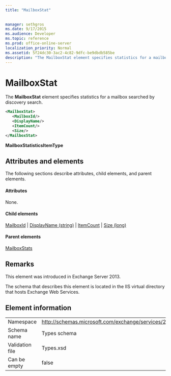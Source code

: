 ```yaml
---
title: "MailboxStat"
 
 
manager: sethgros
ms.date: 9/17/2015
ms.audience: Developer
ms.topic: reference
ms.prod: office-online-server
localization_priority: Normal
ms.assetid: 5f24dc30-3ac2-4c82-9dfc-be9dbdb585be
description: "The MailboxStat element specifies statistics for a mailbox searched by discovery search."
---
```


# MailboxStat

The **MailboxStat** element specifies statistics for a mailbox searched by discovery search. 
  
```XML
<MailboxStat>
   <MailboxId/>
   <DisplayName/>
   <ItemCount/>
   <Size/>
</MailboxStat>
```

 **MailboxStatisticsItemType**
## Attributes and elements

The following sections describe attributes, child elements, and parent elements.
  
#### Attributes

None.
  
#### Child elements

[MailboxId](mailboxid.md) | [DisplayName (string)](displayname-string.md) | [ItemCount](itemcount.md) | [Size (long)](size-long.md)
  
#### Parent elements

[MailboxStats](mailboxstats.md)
  
## Remarks

This element was introduced in Exchange Server 2013.
  
The schema that describes this element is located in the IIS virtual directory that hosts Exchange Web Services.
  
## Element information

|||
|:-----|:-----|
|Namespace  <br/> |http://schemas.microsoft.com/exchange/services/2006/types  <br/> |
|Schema name  <br/> |Types schema  <br/> |
|Validation file  <br/> |Types.xsd  <br/> |
|Can be empty  <br/> |false  <br/> |
   

